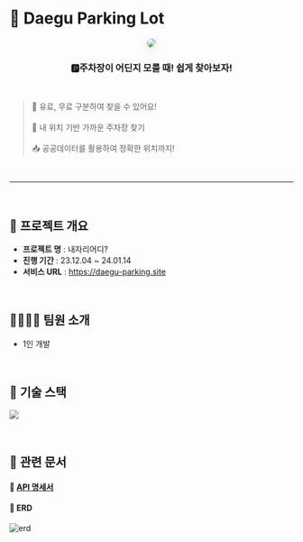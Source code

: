 # 🚗 Daegu Parking Lot


<div align="center">
  	<img src="https://velog.velcdn.com/images/app235/post/8e3b22c1-c496-465d-94cb-d28fff2167fc/image.png" style="border-radius:30px;box-shadow: rgba(17, 17, 26, 0.1) 0px 4px 16px, rgba(17, 17, 26, 0.05) 0px 8px 32px;" />
    <h3 align="center">🅿️주차장이 어딘지 모를 때! 쉽게 찾아보자!</h3> 
</div>

<br>

> 🤔 유료, 무료 구분하여 찾을 수 있어요! <br>  <br>
> 🤣 내 위치 기반 가까운 주차장 찾기 <br> <br>
> 📥 공공데이터를 활용하여 정확한 위치까지!

<br>

---

<br>

## 🚩 프로젝트 개요

- **프로젝트 명** : 내자리어디?
- **진행 기간** : 23.12.04 ~ 24.01.14
- **서비스 URL** : https://daegu-parking.site

<br>

## 👨‍👩‍👧‍👦 팀원 소개

- 1인 개발

<br/>


## 🔧 기술 스택


![](https://velog.velcdn.com/images/app235/post/9e4cd1d5-695c-4715-9500-87695171e110/image.png)


<br>

## 📝 관련 문서


#### 📌 [API 명세서](https://documenter.getpostman.com/view/13861789/2s9YsT6Tvb#4b035163-b160-4ab8-893e-150b6c3d4da5)

#### 📌 ERD

![erd](https://velog.velcdn.com/images/app235/post/1a48cd9a-258e-4efe-8a65-b5bec413d2cd/image.png)
